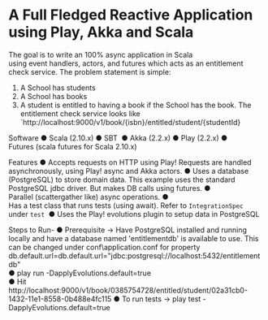 # A Full Fledged Reactive Application using Play, Akka and Scala #

The goal is to write an 100% async application in Scala using event handlers, actors, and futures which acts as an entitlement check service. The problem statement is simple:
1) A School has students
2) A School has books
3) A student is entitled to having a book if the School has the book. The entitlement check service looks like `http://localhost:9000/v1/book/{isbn}/entitled/student/{studentId}

Software­
● Scala (2.10.x)
● SBT 
● Akka (2.2.x)
● Play (2.2.x)
● Futures (scala futures for Scala 2.10.x)

Features­
● Accepts requests on HTTP using Play! Requests are handled asynchronously, using Play! async and Akka actors.
● Uses a database (PostgreSQL) to store domain data. This example uses the standard PostgreSQL jdbc driver. But makes DB calls using futures.
● Parallel (scatter­gather like) async operations. 
● Has a test class that runs tests (using await). Refer to `IntegrationSpec` under `test` 
● Uses the Play! evolutions plugin to setup data in PostgreSQL

Steps to Run-
	● Prerequisite -> Have PostgreSQL installed and running locally and have a database named 'entitlementdb' is available to use. This can be changed under conf\application.conf for property db.default.url=db.default.url="jdbc:postgresql://localhost:5432/entitlementdb" 	
	● play run -DapplyEvolutions.default=true	
	● Hit http://localhost:9000/v1/book/0385754728/entitled/student/02a31cb0-1432-11e1-8558-0b488e4fc115
	● To run tests -> play test -DapplyEvolutions.default=true